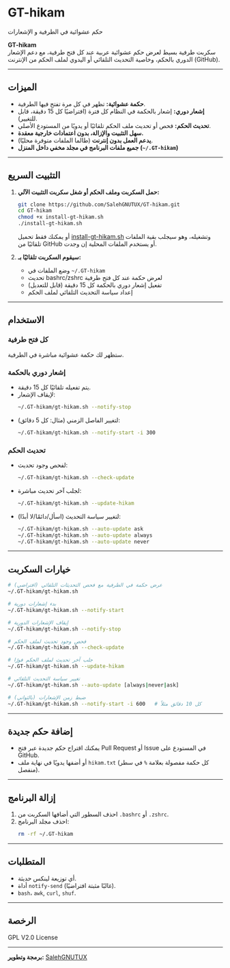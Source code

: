 # GT-hikam

حكم عشوائية في الطرفية و الإشعارات


**GT-hikam**  
سكربت طرفية بسيط لعرض حكم عشوائية عربية عند كل فتح طرفية، مع دعم الإشعار الدوري بالحكم، وخاصية التحديث التلقائي أو اليدوي لملف الحكم من الإنترنت (GitHub).

---

## الميزات

- **حكمة عشوائية:** تظهر في كل مرة تفتح فيها الطرفية.
- **إشعار دوري:** إشعار بالحكمة في النظام كل فترة (افتراضيًا كل 15 دقيقة، قابل للتغيير).
- **تحديث الحكم:** فحص أو تحديث ملف الحكم تلقائيًا أو يدويًا من المستودع الأصلي.
- **سهل التثبيت والإزالة، بدون اعتمادات خارجية معقدة.**
- **يدعم العمل بدون إنترنت** (طالما الملفات متوفرة محليًا).
- **جميع ملفات البرنامج في مجلد مخفي داخل المنزل (`~/.GT-hikam`)**

---

## التثبيت السريع

1. **حمل السكربت وملف الحكم أو شغل سكربت التثبيت الآلي:**
   ```bash
   git clone https://github.com/SalehGNUTUX/GT-hikam.git
   cd GT-hikam
   chmod +x install-gt-hikam.sh
   ./install-gt-hikam.sh
   ```
   أو يمكنك فقط تحميل [install-gt-hikam.sh](./install-gt-hikam.sh) وتشغيله، وهو سيجلب بقية الملفات تلقائيًا من GitHub أو يستخدم الملفات المحلية إن وجدت.

2. **سيقوم السكربت تلقائيًا بـ:**
   - وضع الملفات في `~/.GT-hikam`
   - تحديث bashrc/zshrc لعرض حكمة عند كل فتح طرفية
   - تفعيل إشعار دوري بالحكمة كل 15 دقيقة (قابل للتعديل)
   - إعداد سياسة التحديث التلقائي لملف الحكم

---

## الاستخدام

### **كل فتح طرفية**
ستظهر لك حكمة عشوائية مباشرة في الطرفية.

### **إشعار دوري بالحكمة**
- يتم تفعيله تلقائيًا كل 15 دقيقة.
- لإيقاف الإشعار:
  ```bash
  ~/.GT-hikam/gt-hikam.sh --notify-stop
  ```
- لتغيير الفاصل الزمني (مثال: كل 5 دقائق):
  ```bash
  ~/.GT-hikam/gt-hikam.sh --notify-start -i 300
  ```

### **تحديث الحكم**
- لفحص وجود تحديث:
  ```bash
  ~/.GT-hikam/gt-hikam.sh --check-update
  ```
- لجلب آخر تحديث مباشرة:
  ```bash
  ~/.GT-hikam/gt-hikam.sh --update-hikam
  ```
- لتغيير سياسة التحديث (اسأل/دائمًا/لا أبدًا):
  ```bash
  ~/.GT-hikam/gt-hikam.sh --auto-update ask
  ~/.GT-hikam/gt-hikam.sh --auto-update always
  ~/.GT-hikam/gt-hikam.sh --auto-update never
  ```

---

## خيارات السكربت

```bash
# عرض حكمة في الطرفية مع فحص التحديثات التلقائي (افتراضي)
~/.GT-hikam/gt-hikam.sh

# بدء إشعارات دورية
~/.GT-hikam/gt-hikam.sh --notify-start

# إيقاف الإشعارات الدورية
~/.GT-hikam/gt-hikam.sh --notify-stop

# فحص وجود تحديث لملف الحكم
~/.GT-hikam/gt-hikam.sh --check-update

# جلب آخر تحديث لملف الحكم فورًا
~/.GT-hikam/gt-hikam.sh --update-hikam

# تغيير سياسة التحديث التلقائي
~/.GT-hikam/gt-hikam.sh --auto-update [always|never|ask]

# ضبط زمن الإشعارات (بالثواني)
~/.GT-hikam/gt-hikam.sh --notify-start -i 600   # كل 10 دقائق مثلاً
```

---

## إضافة حكم جديدة

- يمكنك اقتراح حكم جديدة عبر فتح Pull Request أو Issue في المستودع على GitHub.
- أو أضفها يدويًا في نهاية ملف `hikam.txt` (كل حكمة مفصولة بعلامة `%` في سطر منفصل).

---

## إزالة البرنامج

1. احذف السطور التي أضافها السكربت من `.bashrc` أو `.zshrc`.
2. احذف مجلد البرنامج:
   ```bash
   rm -rf ~/.GT-hikam
   ```

---

## المتطلبات

- أي توزيعة لينكس حديثة.
- أداة `notify-send` (غالبًا مثبتة افتراضيًا).
- `bash`، `awk`, `curl`, `shuf`.

---

## الرخصة

GPL V2.0 License

---

**برمجة وتطوير:** [SalehGNUTUX](https://github.com/SalehGNUTUX)
